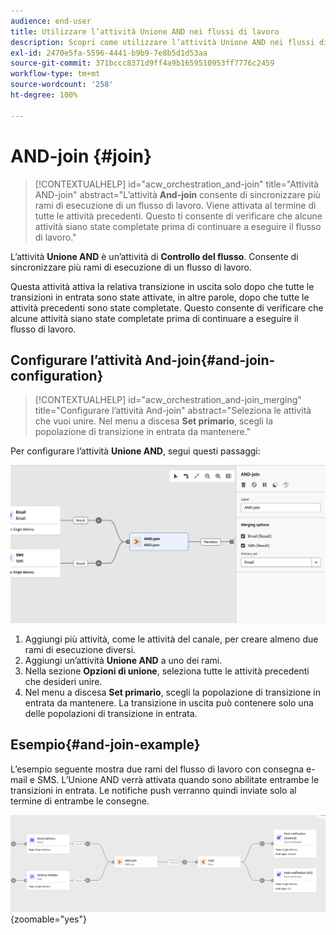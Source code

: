 ```yaml
---
audience: end-user
title: Utilizzare l’attività Unione AND nei flussi di lavoro
description: Scopri come utilizzare l’attività Unione AND nei flussi di lavoro
exl-id: 2470e5fa-5596-4441-b9b9-7e8b5d1d53aa
source-git-commit: 371bccc8371d9ff4a9b1659510953ff7776c2459
workflow-type: tm+mt
source-wordcount: '258'
ht-degree: 100%

---
```


# AND-join {#join}


>[!CONTEXTUALHELP]
>id="acw_orchestration_and-join"
>title="Attività AND-join"
>abstract="L’attività **And-join** consente di sincronizzare più rami di esecuzione di un flusso di lavoro. Viene attivata al termine di tutte le attività precedenti. Questo ti consente di verificare che alcune attività siano state completate prima di continuare a eseguire il flusso di lavoro."

L’attività **Unione AND** è un’attività di **Controllo del flusso**. Consente di sincronizzare più rami di esecuzione di un flusso di lavoro.

Questa attività attiva la relativa transizione in uscita solo dopo che tutte le transizioni in entrata sono state attivate, in altre parole, dopo che tutte le attività precedenti sono state completate. Questo consente di verificare che alcune attività siano state completate prima di continuare a eseguire il flusso di lavoro.

## Configurare l’attività And-join{#and-join-configuration}

>[!CONTEXTUALHELP]
>id="acw_orchestration_and-join_merging"
>title="Configurare l’attività And-join"
>abstract="Seleziona le attività che vuoi unire. Nel menu a discesa **Set primario**, scegli la popolazione di transizione in entrata da mantenere."

Per configurare l’attività **Unione AND**, segui questi passaggi:

![](../assets/workflow-andjoin.png)

1. Aggiungi più attività, come le attività del canale, per creare almeno due rami di esecuzione diversi.
1. Aggiungi un’attività **Unione AND** a uno dei rami.
1. Nella sezione **Opzioni di unione**, seleziona tutte le attività precedenti che desideri unire.
1. Nel menu a discesa **Set primario**, scegli la popolazione di transizione in entrata da mantenere. La transizione in uscita può contenere solo una delle popolazioni di transizione in entrata.

## Esempio{#and-join-example}

L’esempio seguente mostra due rami del flusso di lavoro con consegna e-mail e SMS. L’Unione AND verrà attivata quando sono abilitate entrambe le transizioni in entrata. Le notifiche push verranno quindi inviate solo al termine di entrambe le consegne.

![](../assets/workflow-andjoin-example.png){zoomable=&quot;yes&quot;}
